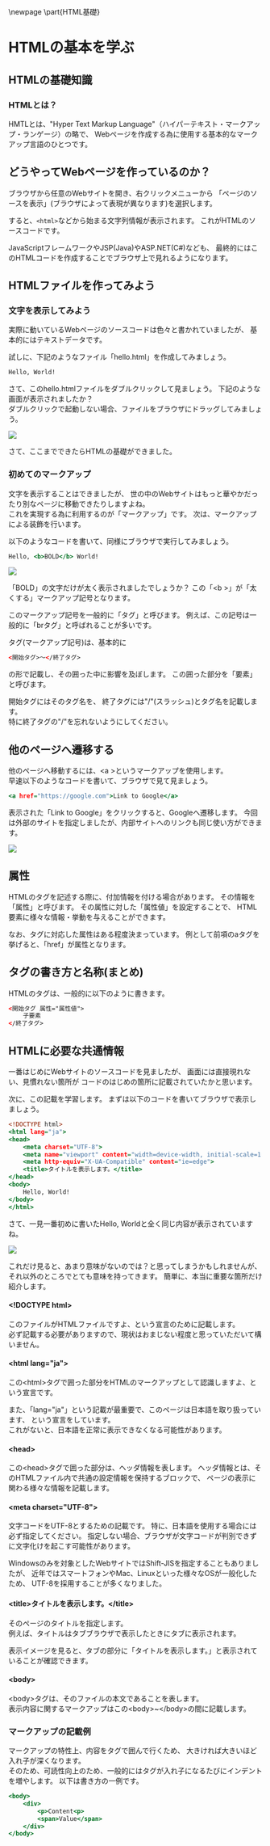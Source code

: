 \newpage
\part{HTML基礎}

# HTMLの基本を学ぶ

## HTMLの基礎知識

### HTMLとは？

HMTLとは、"Hyper Text Markup Language"（ハイパーテキスト・マークアップ・ランゲージ）の略で、
Webページを作成する為に使用する基本的なマークアップ言語のひとつです。

## どうやってWebページを作っているのか？

ブラウザから任意のWebサイトを開き、右クリックメニューから
「ページのソースを表示」(ブラウザによって表現が異なります)を選択します。

すると、``<html>``などから始まる文字列情報が表示されます。
これがHTMLのソースコードです。

JavaScriptフレームワークやJSP(Java)やASP.NET(C#)なども、
最終的にはこのHTMLコードを作成することでブラウザ上で見れるようになります。

## HTMLファイルを作ってみよう

### 文字を表示してみよう

実際に動いているWebページのソースコードは色々と書かれていましたが、
基本的にはテキストデータです。

試しに、下記のようなファイル「hello.html」を作成してみましょう。

```html:hello.html
Hello, World!
```

さて、このhello.htmlファイルをダブルクリックして見ましょう。
下記のような画面が表示されましたか？  
ダブルクリックで起動しない場合、ファイルをブラウザにドラッグしてみましょう。

![](./shots/html/shot_1_1.png)

さて、ここまでできたらHTMLの基礎ができました。

### 初めてのマークアップ

文字を表示することはできましたが、
世の中のWebサイトはもっと華やかだったり別なページに移動できたりしますよね。  
これを実現する為に利用するのが「マークアップ」です。
次は、マークアップによる装飾を行います。

以下のようなコードを書いて、同様にブラウザで実行してみましょう。

```html:bold.html
Hello, <b>BOLD</b> World!
```

![](./shots/html/shot_1_2.png)

「BOLD」の文字だけが太く表示されましたでしょうか？
この「\<b \>」が「太くする」マークアップ記号となります。

このマークアップ記号を一般的に「タグ」と呼びます。
例えば、この記号は一般的に「brタグ」と呼ばれることが多いです。

タグ(マークアップ記号)は、基本的に  

```html
<開始タグ>～</終了タグ>
```

の形で記載し、その囲った中に影響を及ぼします。
この囲った部分を「要素」と呼びます。

開始タグにはそのタグ名を、
終了タグには"/"(スラッシュ)とタグ名を記載します。  
特に終了タグの"/"を忘れないようにしてください。


## 他のページへ遷移する

他のページへ移動するには、\<a \>というマークアップを使用します。  
早速以下のようなコードを書いて、ブラウザで見て見ましょう。

```html:link.html
<a href="https://google.com">Link to Google</a>
```

表示された「Link to Google」をクリックすると、Googleへ遷移します。
今回は外部のサイトを指定しましたが、内部サイトへのリンクも同じ使い方ができます。

![](./shots/html/shot_1_3.png)

## 属性

HTMLのタグを記述する際に、付加情報を付ける場合があります。
その情報を「属性」と呼びます。
その属性に対した「属性値」を設定することで、
HTML要素に様々な情報・挙動を与えることができます。


なお、タグに対応した属性はある程度決まっています。
例として前項のaタグを挙げると、「href」が属性となります。

## タグの書き方と名称(まとめ)

HTMLのタグは、一般的に以下のように書きます。

```html
<開始タグ 属性="属性値">
    子要素
</終了タグ>
```


## HTMLに必要な共通情報

一番はじめにWebサイトのソースコードを見ましたが、
画面には直接現れない、見慣れない箇所が
コードのはじめの箇所に記載されていたかと思います。

次に、この記載を学習します。
まずは以下のコードを書いてブラウザで表示しましょう。

```html:header.html
<!DOCTYPE html>
<html lang="ja">
<head>
    <meta charset="UTF-8">
    <meta name="viewport" content="width=device-width, initial-scale=1.0">
    <meta http-equiv="X-UA-Compatible" content="ie=edge">
    <title>タイトルを表示します。</title>
</head>
<body>
    Hello, World!
</body>
</html>
```

さて、一見一番初めに書いたHello, Worldと全く同じ内容が表示されていますね。

![](./shots/html/shot_1_4.png)


これだけ見ると、あまり意味がないのでは？と思ってしまうかもしれませんが、
それ以外のところでとても意味を持ってきます。
簡単に、本当に重要な箇所だけ紹介します。

#### \<\!DOCTYPE html\>


このファイルがHTMLファイルですよ、という宣言のために記載します。  
必ず記載する必要がありますので、現状はおまじない程度と思っていただいて構いません。

#### \<html lang="ja"\>


この\<html\>タグで囲った部分をHTMLのマークアップとして認識しますよ、という宣言です。

また、「lang="ja"」という記載が最重要で、このページは日本語を取り扱っています、
という宣言をしています。  
これがないと、日本語を正常に表示できなくなる可能性があります。

#### \<head\>


この\<head\>タグで囲った部分は、ヘッダ情報を表します。
ヘッダ情報とは、そのHTMLファイル内で共通の設定情報を保持するブロックで、
ページの表示に関わる様々な情報を記載します。

#### \<meta charset="UTF-8"\>

文字コードをUTF-8とするための記載です。
特に、日本語を使用する場合には必ず指定してください。
指定しない場合、ブラウザが文字コードが判別できずに文字化けを起こす可能性があります。

Windowsのみを対象としたWebサイトではShift-JISを指定することもありましたが、
近年ではスマートフォンやMac、Linuxといった様々なOSが一般化したため、
UTF-8を採用することが多くなりました。

#### \<title\>タイトルを表示します。\</title\>

そのページのタイトルを指定します。  
例えば、タイトルはタブブラウザで表示したときにタブに表示されます。

表示イメージを見ると、タブの部分に「タイトルを表示します。」と表示されていることが確認できます。

#### \<body\>

\<body\>タグは、そのファイルの本文であることを表します。
<br/>
表示内容に関するマークアップはこの\<body\>~\</body\>の間に記載します。

### マークアップの記載例

マークアップの特性上、内容をタグで囲んで行くため、
大きければ大きいほど入れ子が深くなります。
<br/>
そのため、可読性向上のため、一般的にはタグが入れ子になるたびにインデントを増やします。
以下は書き方の一例です。

```html:nest.html
<body>
    <div>
        <p>Content<p>
        <span>Value</span>
    </div>
</body>
```

